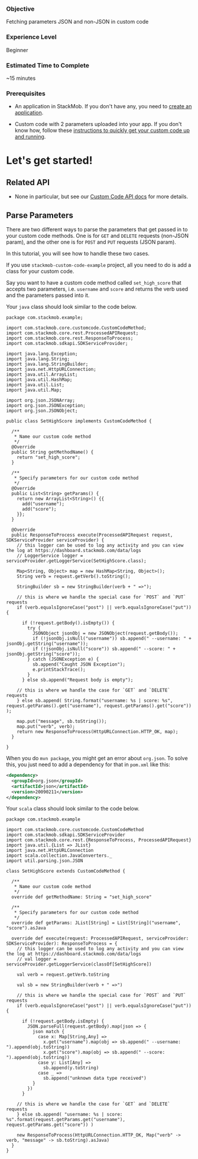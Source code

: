 <h3>Objective</h3>
Fetching parameters JSON and non-JSON in custom code

<h3>Experience Level</h3>
Beginner

<h3>Estimated Time to Complete</h3>
~15 minutes

<h3>Prerequisites</h3>

* An application in StackMob. If you don't have any, you need to <a href="https://developer.stackmob.com/start" target="_blank">create an application</a>.

* Custom code with 2 parameters uploaded into your app. If you don't know how, follow these <a href="https://developer.stackmob.com/tutorials/customcode/Getting-Started:-Custom-Code-SDK#a-quickstart_-_fork_example_custom_code_on_github" target="_blank">instructions to quickly get your custom code up and running</a>.

<h1>Let's get started!</h1>

<h2>Related API</h2>

* None in particular, but see our <a href="http://stackmob.github.com/stackmob-customcode-sdk/0.5.0/apidocs/" target="_blank">Custom Code API docs</a> for more details.

<h2>Parse Parameters</h2>

There are two different ways to parse the parameters that get passed in to your custom code methods. One is for `GET` and `DELETE` requests (non-JSON param), and the other one is for `POST` and `PUT` requests (JSON param).

In this tutorial, you will see how to handle these two cases.

If you use `stackmob-custom-code-example` project, all you need to do is add a class for your custom code.

Say you want to have a custom code method called `set_high_score` that accepts two parameters, i.e. `username` and `score` and returns the verb used and the parameters passed into it.

<span class="tab" title="Java" />

Your `java` class should look similar to the code below.

```java,53,67
package com.stackmob.example;

import com.stackmob.core.customcode.CustomCodeMethod;
import com.stackmob.core.rest.ProcessedAPIRequest;
import com.stackmob.core.rest.ResponseToProcess;
import com.stackmob.sdkapi.SDKServiceProvider;

import java.lang.Exception;
import java.lang.String;
import java.lang.StringBuilder;
import java.net.HttpURLConnection;
import java.util.ArrayList;
import java.util.HashMap;
import java.util.List;
import java.util.Map;

import org.json.JSONArray;
import org.json.JSONException;
import org.json.JSONObject;

public class SetHighScore implements CustomCodeMethod {

  /**
   * Name our custom code method
   */
  @Override
  public String getMethodName() {
    return "set_high_score";
  }

  /**
   * Specify parameters for our custom code method
   */
  @Override
  public List<String> getParams() {
    return new ArrayList<String>() {{
      add("username");
      add("score");
    }};
  }

  @Override
  public ResponseToProcess execute(ProcessedAPIRequest request, SDKServiceProvider serviceProvider) {
    // this logger can be used to log any activity and you can view the log at https://dashboard.stackmob.com/data/logs
    // LoggerService logger = serviceProvider.getLoggerService(SetHighScore.class);

    Map<String, Object> map = new HashMap<String, Object>();
    String verb = request.getVerb().toString();

    StringBuilder sb = new StringBuilder(verb + " =>");

    // this is where we handle the special case for `POST` and `PUT` requests
    if (verb.equalsIgnoreCase("post") || verb.equalsIgnoreCase("put")) {

      if (!request.getBody().isEmpty()) {
        try {
          JSONObject jsonObj = new JSONObject(request.getBody());
          if (!jsonObj.isNull("username")) sb.append(" --username: " + jsonObj.getString("username"));
          if (!jsonObj.isNull("score")) sb.append(" --score: " + jsonObj.getString("score"));
        } catch (JSONException e) {
          sb.append("Caught JSON Exception");
          e.printStackTrace();
        }
      } else sb.append("Request body is empty");
    
    // this is where we handle the case for `GET` and `DELETE` requests
    } else sb.append( String.format("username: %s | score: %s", request.getParams().get("username"), request.getParams().get("score")) );

    map.put("message", sb.toString());
    map.put("verb", verb);
    return new ResponseToProcess(HttpURLConnection.HTTP_OK, map);
  }

}
```

When you do `mvn package`, you might get an error about `org.json`. To solve this, you just need to add a dependency for that in `pom.xml` like this:

```xml
<dependency>
  <groupId>org.json</groupId>
  <artifactId>json</artifactId>
  <version>20090211</version>
</dependency>
```

<span class="tab" />

<span class="tab" title="Scala" />

Your `scala` class should look similar to the code below.

```scala,32,49
package com.stackmob.example

import com.stackmob.core.customcode.CustomCodeMethod
import com.stackmob.sdkapi.SDKServiceProvider
import com.stackmob.core.rest.{ResponseToProcess, ProcessedAPIRequest}
import java.util.{List => JList}
import java.net.HttpURLConnection
import scala.collection.JavaConverters._
import util.parsing.json.JSON

class SetHighScore extends CustomCodeMethod {

  /**
   * Name our custom code method
   */
  override def getMethodName: String = "set_high_score"

  /**
   * Specify parameters for our custom code method
   */
  override def getParams: JList[String] = List[String]("username", "score").asJava

  override def execute(request: ProcessedAPIRequest, serviceProvider: SDKServiceProvider): ResponseToProcess = {
    // this logger can be used to log any activity and you can view the log at https://dashboard.stackmob.com/data/logs
    // val logger = serviceProvider.getLoggerService(classOf[SetHighScore])

    val verb = request.getVerb.toString

    val sb = new StringBuilder(verb + " =>")

    // this is where we handle the special case for `POST` and `PUT` requests
    if (verb.equalsIgnoreCase("post") || verb.equalsIgnoreCase("put")) {

      if (!request.getBody.isEmpty) {
        JSON.parseFull(request.getBody).map(json => {
          json match {
            case x: Map[String,Any] =>
              x.get("username").map(obj => sb.append(" --username: ").append(obj.toString))
              x.get("score").map(obj => sb.append(" --score: ").append(obj.toString))
            case y: List[Any] =>
              sb.append(y.toString)
            case _ =>
              sb.append("unknown data type received")
          }
        })
      }

    // this is where we handle the case for `GET` and `DELETE` requests
    } else sb.append( "username: %s | score: %s".format(request.getParams.get("username"), request.getParams.get("score")) )

    new ResponseToProcess(HttpURLConnection.HTTP_OK, Map("verb" -> verb, "message" -> sb.toString).asJava)
  }
}
```

<span class="tab" />
